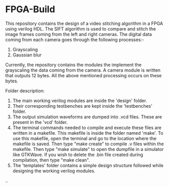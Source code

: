 # FPGA-Build
This repository contains the design of a video stitching algorithm in a FPGA using verilog HDL. The SIFT algorithm is used to compare and stitch the image frames coming from the left and right cameras.
The digital data coming from each camera goes through the following processes:-
1. Grayscaling
2. Gaussian blur



Currently, the repository contains the modules the implement the grayscaling the data coming from the camera. A camera module is written that outputs 12 bytes. All the above mentioned processing occurs on these bytes.

Folder description:
1. The main working verilog modules are inside the 'design' folder.
2. Their corresponding testbenches are kept inside the 'testbenches' folder.
3. The output simulation waveforms are dumped into .vcd files. These are present in the 'vcd' folder.
4. The terminal commands needed to compile and execute these files are written in a makefile. This makefile is inside the folder named 'make'. To use this makefile, open the terminal and go to the location where the makefile is saved. Then type "make create" to compile .v files within the makefile. Then type "make simulate" to open the dumpfile in a simulator like GTKWave. If you wish to delete the .bin file created during compilation, then type "make clean".
5. The 'templates' folder contains a simple design structure followed while designing the working verilog modules.

..

